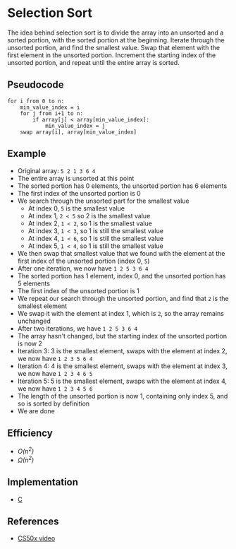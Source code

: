 # Selection Sort

The idea behind selection sort is to divide the array into an unsorted and a sorted portion, with
the sorted portion at the beginning. Iterate through the unsorted portion, and find the smallest
value. Swap that element with the first element in the unsorted portion. Increment the starting
index of the unsorted portion, and repeat until the entire array is sorted.

## Pseudocode

```
for i from 0 to n:
    min_value_index = i
    for j from i+1 to n:
        if array[j] < array[min_value_index]:
            min_value_index = j
    swap array[i], array[min_value_index]
```

## Example

- Original array: `5 2 1 3 6 4`
- The entire array is unsorted at this point
- The sorted portion has 0 elements, the unsorted portion has 6 elements
- The first index of the unsorted portion is 0
- We search through the unsorted part for the smallest value
    + At index 0, `5` is the smallest value
    + At index 1, `2 < 5` so 2 is the smallest value
    + At index 2, `1 < 2`, so 1 is the smallest value
    + At index 3, `1 < 3`, so 1 is still the smallest value
    + At index 4, `1 < 6`, so 1 is still the smallest value
    + At index 5, `1 < 4`, so 1 is still the smallest value
- We then swap that smallest value that we found with the element at the first index of the unsorted
portion (index 0, `5`)
- After one iteration, we now have `1 2 5 3 6 4`
- The sorted portion has 1 element, index 0, and the unsorted portion has 5 elements
- The first index of the unsorted portion is 1
- We repeat our search through the unsorted portion, and find that `2` is the smallest element
- We swap it with the element at index 1, which is `2`, so the array remains unchanged
- After two iterations, we have `1 2 5 3 6 4`
- The array hasn't changed, but the starting index of the unsorted portion is now 2
- Iteration 3: 3 is the smallest element, swaps with the element at index 2, we now have
`1 2 3 5 6 4`
- Iteration 4: 4 is the smallest element, swaps with the element at index 3, we now have
`1 2 3 4 6 5`
- Iteration 5: 5 is the smallest element, swaps with the element at index 4, we now have
`1 2 3 4 5 6`
- The length of the unsorted portion is now 1, containing only index 5, and so is sorted by
definition
- We are done

## Efficiency

- *O(n<sup>2</sup>)*
- *&Omega;(n<sup>2</sup>)*

## Implementation

- [C](selection.c)

## References

- [CS50x video](https://www.youtube.com/watch?v=3hH8kTHFw2A)